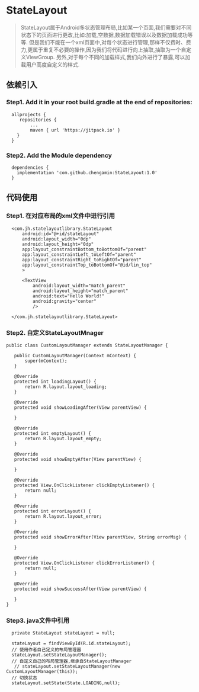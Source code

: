 # StateLayout 
> StateLayout属于Android多状态管理布局,比如某一个页面,我们需要对不同状态下的页面进行更改,比如:加载,空数据,数据加载错误以及数据加载成功等等.
但是我们不能在一个xml页面中,对每个状态进行管理,那样不仅费时、费力,更属于重复不必要的操作,因为我们将代码进行向上抽取,抽取为一个自定义ViewGroup.
另外,对于每个不同的加载样式,我们向外进行了暴露,可以加载用户高度自定义的样式.


## 依赖引入
### Step1. Add it in your root build.gradle at the end of repositories:
  ```Project Gradle代码
    allprojects {
	   repositories {
	       ...
	       maven { url 'https://jitpack.io' }
	  }
    }
  ```
### Step2. Add the Module dependency
  ```Module Gradle代码
    dependencies {
	  implementation 'com.github.chengamin:StateLayout:1.0'
    }
  ```
## 代码使用
### Step1. 在对应布局的xml文件中进行引用
  ```对应布局XML代码
    <com.jh.statelayoutlibrary.StateLayout
        android:id="@+id/stateLayout"
        android:layout_width="0dp"
        android:layout_height="0dp"
        app:layout_constraintBottom_toBottomOf="parent"
        app:layout_constraintLeft_toLeftOf="parent"
        app:layout_constraintRight_toRightOf="parent"
        app:layout_constraintTop_toBottomOf="@id/lin_top"
        >

        <TextView
            android:layout_width="match_parent"
            android:layout_height="match_parent"
            android:text="Hello World!"
            android:gravity="center"
            />

    </com.jh.statelayoutlibrary.StateLayout>
  ```

### Step2. 自定义StateLayoutMnager
 ```
 public class CustomLayoutManager extends StateLayoutManager {

    public CustomLayoutManager(Context mContext) {
        super(mContext);
    }

    @Override
    protected int loadingLayout() {
        return R.layout.layout_loading;
    }

    @Override
    protected void showLoadingAfter(View parentView) {

    }

    @Override
    protected int emptyLayout() {
        return R.layout.layout_empty;
    }

    @Override
    protected void showEmptyAfter(View parentView) {

    }

    @Override
    protected View.OnClickListener clickEmptyListener() {
        return null;
    }

    @Override
    protected int errorLayout() {
        return R.layout.layout_error;
    }

    @Override
    protected void showErrorAfter(View parentView, String errorMsg) {

    }

    @Override
    protected View.OnClickListener clickErrorListener() {
        return null;
    }

    @Override
    protected void showSuccessAfter(View parentView) {

    }
}
 
 ```
 ### Step3. java文件中引用
  ```
  	private StateLayout stateLayout = null;
	
	stateLayout = findViewById(R.id.stateLayout);
	// 使用作者自己定义的布局管理器
	stateLayout.setStateLayoutManager();
	// 自定义自己的布局管理器,继承自StateLayoutManager
     // stateLayout.setStateLayoutManager(new CustomLayoutManager(this));
  	// 切换状态
	stateLayout.setState(State.LOADING,null);
  ```

